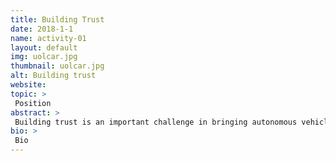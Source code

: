 ```yaml
---
title: Building Trust
date: 2018-1-1
name: activity-01
layout: default
img: uolcar.jpg
thumbnail: uolcar.jpg
alt: Building trust
website:
topic: >
 Position
abstract: >
 Building trust is an important challenge in bringing autonomous vehicles to our roads.
bio: >
 Bio
---
```

